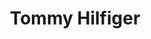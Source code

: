 ---
title: "Tommy Hilfiger"
url: /saint-laurent-du-var/tommy-hilfiger-avenue-eugene-donadei/
shop: vêtements
---